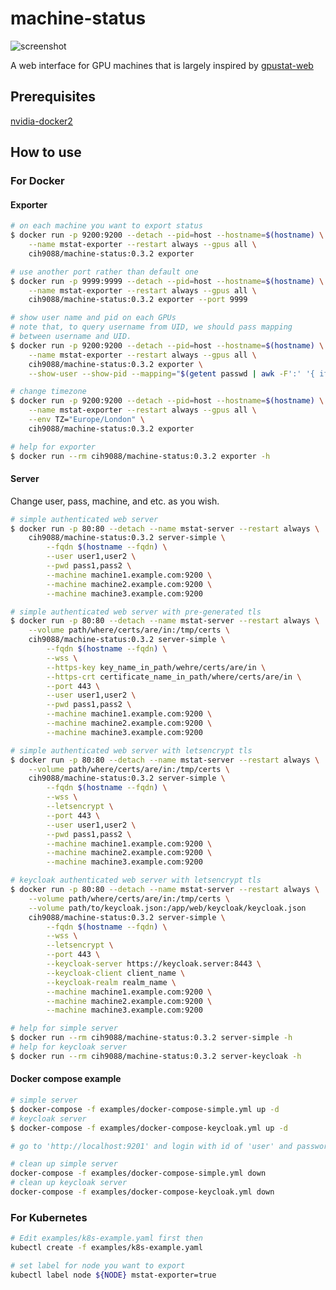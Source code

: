 # machine-status
![screenshot](https://imgur.com/kFTAvDS.png)

A web interface for GPU machines that is largely inspired by [gpustat-web](https://github.com/wookayin/gpustat-web)

## Prerequisites
[nvidia-docker2](https://docs.nvidia.com/datacenter/cloud-native/container-toolkit/install-guide.html)

## How to use

### For Docker
#### Exporter
```bash
# on each machine you want to export status
$ docker run -p 9200:9200 --detach --pid=host --hostname=$(hostname) \
    --name mstat-exporter --restart always --gpus all \
    cih9088/machine-status:0.3.2 exporter

# use another port rather than default one
$ docker run -p 9999:9999 --detach --pid=host --hostname=$(hostname) \
    --name mstat-exporter --restart always --gpus all \
    cih9088/machine-status:0.3.2 exporter --port 9999

# show user name and pid on each GPUs
# note that, to query username from UID, we should pass mapping
# between username and UID.
$ docker run -p 9200:9200 --detach --pid=host --hostname=$(hostname) \
    --name mstat-exporter --restart always --gpus all \
    cih9088/machine-status:0.3.2 exporter \
    --show-user --show-pid --mapping="$(getent passwd | awk -F':' '{ if ($3 >= 1000) printf "%s:%s ", $1, $3; }')"

# change timezone
$ docker run -p 9200:9200 --detach --pid=host --hostname=$(hostname) \
    --name mstat-exporter --restart always --gpus all \
    --env TZ="Europe/London" \
    cih9088/machine-status:0.3.2 exporter

# help for exporter
$ docker run --rm cih9088/machine-status:0.3.2 exporter -h
```

<!-- ##### Environment variables -->
<!-- - **MSTAT_PORT**: Port to serve. Defaults to `9200`. -->
<!-- - **MSTAT_SHOW_USER**: Show user name of process. Defaults to `false`. -->
<!-- - **MSTAT_SHOW_PID**: Show PID. Defaults to `false`. -->
<!-- - **MSTAT_SHOW_POWER**: Show power consumption. Defaults to `false`. -->
<!-- - **MSTAT_SHOW_CMD**: Show command. Defaults to `true`. -->
<!-- - **MSTAT_SHOW_FAN**: Show fan speed. Defaults to `false`. -->
<!-- - **MSTAT_MAPPING**: Mapping between username and UID. Defualts to ``. -->

#### Server
Change user, pass, machine, and etc. as you wish.
```bash
# simple authenticated web server
$ docker run -p 80:80 --detach --name mstat-server --restart always \
    cih9088/machine-status:0.3.2 server-simple \
        --fqdn $(hostname --fqdn) \
        --user user1,user2 \
        --pwd pass1,pass2 \
        --machine machine1.example.com:9200 \
        --machine machine2.example.com:9200 \
        --machine machine3.example.com:9200

# simple authenticated web server with pre-generated tls
$ docker run -p 80:80 --detach --name mstat-server --restart always \
    --volume path/where/certs/are/in:/tmp/certs \
    cih9088/machine-status:0.3.2 server-simple \
        --fqdn $(hostname --fqdn) \
        --wss \
        --https-key key_name_in_path/wehre/certs/are/in \
        --https-crt certificate_name_in_path/where/certs/are/in \
        --port 443 \
        --user user1,user2 \
        --pwd pass1,pass2 \
        --machine machine1.example.com:9200 \
        --machine machine2.example.com:9200 \
        --machine machine3.example.com:9200

# simple authenticated web server with letsencrypt tls
$ docker run -p 80:80 --detach --name mstat-server --restart always \
    --volume path/where/certs/are/in:/tmp/certs \
    cih9088/machine-status:0.3.2 server-simple \
        --fqdn $(hostname --fqdn) \
        --wss \
        --letsencrypt \
        --port 443 \
        --user user1,user2 \
        --pwd pass1,pass2 \
        --machine machine1.example.com:9200 \
        --machine machine2.example.com:9200 \
        --machine machine3.example.com:9200

# keycloak authenticated web server with letsencrypt tls
$ docker run -p 80:80 --detach --name mstat-server --restart always \
    --volume path/where/certs/are/in:/tmp/certs \
    --volume path/to/keycloak.json:/app/web/keycloak/keycloak.json
    cih9088/machine-status:0.3.2 server-simple \
        --fqdn $(hostname --fqdn) \
        --wss \
        --letsencrypt \
        --port 443 \
        --keycloak-server https://keycloak.server:8443 \
        --keycloak-client client_name \
        --keycloak-realm realm_name \
        --machine machine1.example.com:9200 \
        --machine machine2.example.com:9200 \
        --machine machine3.example.com:9200

# help for simple server
$ docker run --rm cih9088/machine-status:0.3.2 server-simple -h
# help for keycloak server
$ docker run --rm cih9088/machine-status:0.3.2 server-keycloak -h
```

#### Docker compose example
```bash
# simple server
$ docker-compose -f examples/docker-compose-simple.yml up -d
# keycloak server
$ docker-compose -f examples/docker-compose-keycloak.yml up -d

# go to 'http://localhost:9201' and login with id of 'user' and password of 'pwd'

# clean up simple server
docker-compose -f examples/docker-compose-simple.yml down
# clean up keycloak server
docker-compose -f examples/docker-compose-keycloak.yml down
```


### For Kubernetes
```bash
# Edit examples/k8s-example.yaml first then
kubectl create -f examples/k8s-example.yaml

# set label for node you want to export
kubectl label node ${NODE} mstat-exporter=true
```
